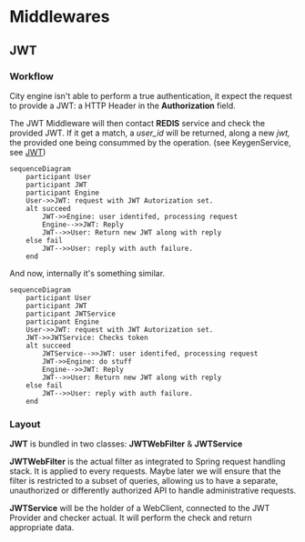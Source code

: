 # Middlewares

## JWT

### Workflow

City engine isn't able to perform a true authentication, it expect the request to provide a JWT: a HTTP Header in the **Authorization** field.

The JWT Middleware will then contact **REDIS** service and check the provided JWT. If it get a match, a *user_id* will be returned, along a new *jwt,* the provided one being consummed by the operation. (see KeygenService, see [JWT](middleware/README.md))

```mermaid
sequenceDiagram
    participant User
    participant JWT
    participant Engine
    User->>JWT: request with JWT Autorization set.
    alt succeed
        JWT->>Engine: user identifed, processing request
        Engine-->>JWT: Reply
        JWT-->>User: Return new JWT along with reply 
    else fail
        JWT-->>User: reply with auth failure.
    end
```

And now, internally it's something similar.

```mermaid
sequenceDiagram
    participant User
    participant JWT
    participant JWTService
    participant Engine
    User->>JWT: request with JWT Autorization set.
    JWT->>JWTService: Checks token
    alt succeed
        JWTService-->>JWT: user identifed, processing request
        JWT->>Engine: do stuff
        Engine-->>JWT: Reply
        JWT-->>User: Return new JWT along with reply 
    else fail
        JWT-->>User: reply with auth failure.
    end
```

### Layout

**JWT** is bundled in two classes: **JWTWebFilter** & **JWTService**

**JWTWebFilter** is the actual filter as integrated to Spring request handling stack. It is applied to every requests. 
Maybe later we will ensure that the filter is restricted to a subset of queries, allowing us to have a separate, unauthorized or differently authorized API to handle administrative requests.

**JWTService** will be the holder of a WebClient, connected to the JWT Provider and checker actual. It will perform the check and return appropriate data.
